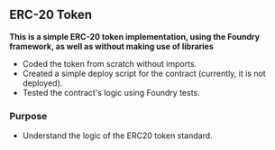 ## ERC-20 Token

**This is a simple ERC-20 token implementation, using the Foundry framework, as well as without making use of libraries**

-   Coded the token from scratch without imports.
-   Created a simple deploy script for the contract (currently, it is not deployed).
-   Tested the contract's logic using Foundry tests.

### Purpose

-   Understand the logic of the ERC20 token standard.
